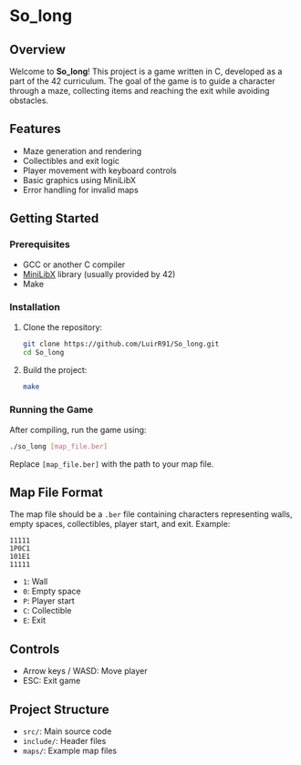 # So_long

## Overview

Welcome to **So_long**! This project is a game written in C, developed as a part of the 42 curriculum. The goal of the game is to guide a character through a maze, collecting items and reaching the exit while avoiding obstacles.

## Features

- Maze generation and rendering
- Collectibles and exit logic
- Player movement with keyboard controls
- Basic graphics using MiniLibX
- Error handling for invalid maps

## Getting Started

### Prerequisites

- GCC or another C compiler
- [MiniLibX](https://harm-smits.github.io/42docs/libs/minilibx) library (usually provided by 42)
- Make

### Installation

1. Clone the repository:
   ```bash
   git clone https://github.com/LuirR91/So_long.git
   cd So_long
   ```

2. Build the project:
   ```bash
   make
   ```

### Running the Game

After compiling, run the game using:
```bash
./so_long [map_file.ber]
```
Replace `[map_file.ber]` with the path to your map file.

## Map File Format

The map file should be a `.ber` file containing characters representing walls, empty spaces, collectibles, player start, and exit. Example:
```
11111
1P0C1
101E1
11111
```
- `1`: Wall
- `0`: Empty space
- `P`: Player start
- `C`: Collectible
- `E`: Exit

## Controls

- Arrow keys / WASD: Move player
- ESC: Exit game

## Project Structure

- `src/`: Main source code
- `include/`: Header files
- `maps/`: Example map files
